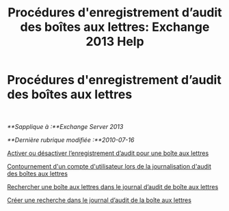 ﻿---
title: "Procédures d'enregistrement d’audit des boîtes aux lettres: Exchange 2013 Help"
TOCTitle: Procédures d'enregistrement d’audit des boîtes aux lettres
ms:assetid: dfc40110-f9e8-4737-a3b0-a56176daeec1
ms:mtpsurl: https://technet.microsoft.com/fr-fr/library/Ff461939(v=EXCHG.150)
ms:contentKeyID: 50479372
ms.date: 04/24/2018
mtps_version: v=EXCHG.150
ms.translationtype: HT
---

# Procédures d'enregistrement d’audit des boîtes aux lettres

 

_**Sapplique à :**Exchange Server 2013_

_**Dernière rubrique modifiée :**2010-07-16_

[Activer ou désactiver l’enregistrement d’audit pour une boîte aux lettres](enable-or-disable-mailbox-audit-logging-for-a-mailbox-exchange-2013-help.md)

[Contournement d'un compte d'utilisateur lors de la journalisation d'audit des boîtes aux lettres](bypass-a-user-account-from-mailbox-audit-logging-exchange-2013-help.md)

[Rechercher une boîte aux lettres dans le journal d’audit de boîte aux lettres](search-the-mailbox-audit-log-for-a-mailbox-exchange-2013-help.md)

[Créer une recherche dans le journal d’audit de la boîte aux lettres](create-a-mailbox-audit-log-search-exchange-2013-help.md)

